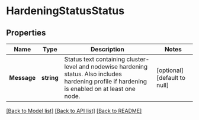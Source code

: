 # HardeningStatusStatus

## Properties
Name | Type | Description | Notes
------------ | ------------- | ------------- | -------------
**Message** | **string** | Status text containing cluster-level and nodewise hardening status. Also includes hardening profile if hardening is enabled on at least one node. | [optional] [default to null]

[[Back to Model list]](../README.md#documentation-for-models) [[Back to API list]](../README.md#documentation-for-api-endpoints) [[Back to README]](../README.md)


